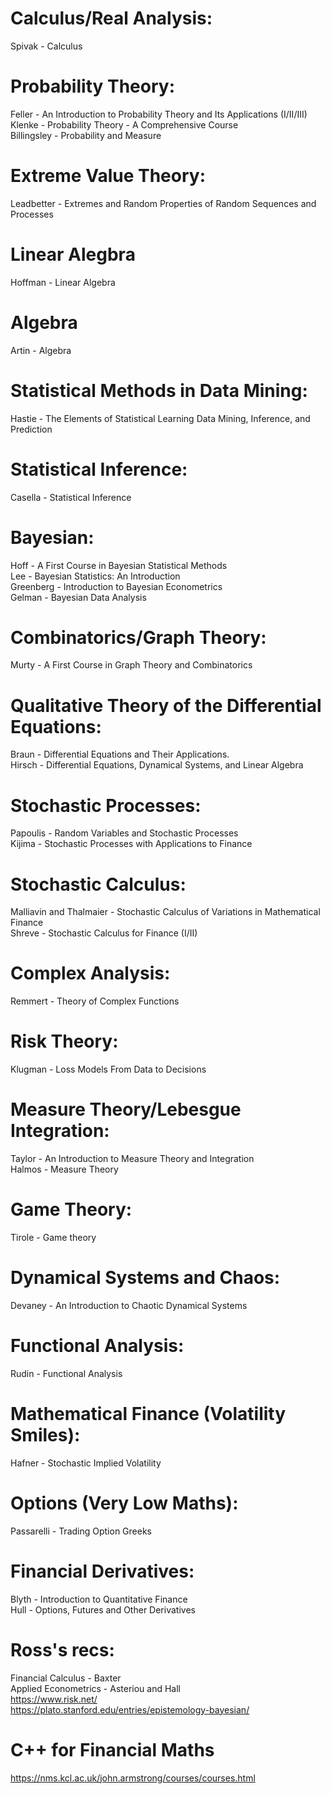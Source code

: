 # Calculus/Real Analysis:
Spivak - Calculus

# Probability Theory:
Feller - An Introduction to Probability Theory and Its Applications (I/II/III)<br>
Klenke - Probability Theory - A Comprehensive Course <br>
Billingsley - Probability and Measure <br>

# Extreme Value Theory:
Leadbetter - Extremes and Random Properties of Random Sequences and Processes

# Linear Alegbra
Hoffman - Linear Algebra

# Algebra
Artin - Algebra

# Statistical Methods in Data Mining:
Hastie - The Elements of Statistical Learning Data Mining, Inference, and Prediction

# Statistical Inference:
Casella - Statistical Inference

# Bayesian:
Hoff - A First Course in Bayesian Statistical Methods<br>
Lee - Bayesian Statistics: An Introduction<br>
Greenberg - Introduction to Bayesian Econometrics<br>
Gelman - Bayesian Data Analysis<br>

# Combinatorics/Graph Theory:
Murty - A First Course in Graph Theory and Combinatorics

# Qualitative Theory of the Differential Equations:
Braun - Differential Equations and Their Applications.<br>
Hirsch - Differential Equations, Dynamical Systems, and Linear Algebra<br>

# Stochastic Processes:
Papoulis - Random Variables and Stochastic Processes<br>
Kijima - Stochastic Processes with Applications to Finance<br>

# Stochastic Calculus:
Malliavin and Thalmaier - Stochastic Calculus of Variations in Mathematical Finance<br>
Shreve - Stochastic Calculus for Finance (I/II)<br>

# Complex Analysis:
Remmert - Theory of Complex Functions

# Risk Theory:
Klugman - Loss Models From Data to Decisions

# Measure Theory/Lebesgue Integration:
Taylor - An Introduction to Measure Theory and Integration<br>
Halmos - Measure Theory<br>

# Game Theory:
Tirole - Game theory 

# Dynamical Systems and Chaos:
Devaney - An Introduction to Chaotic Dynamical Systems

# Functional Analysis:
Rudin - Functional Analysis

# Mathematical Finance (Volatility Smiles):
Hafner - Stochastic Implied Volatility

# Options (Very Low Maths):
Passarelli - Trading Option Greeks

# Financial Derivatives:
Blyth - Introduction to Quantitative Finance<br>
Hull - Options, Futures and Other Derivatives<br>

# Ross's recs:
Financial Calculus - Baxter<br>
Applied Econometrics - Asteriou and Hall<br>
https://www.risk.net/<br>
https://plato.stanford.edu/entries/epistemology-bayesian/<br>

# C++ for Financial Maths
https://nms.kcl.ac.uk/john.armstrong/courses/courses.html
